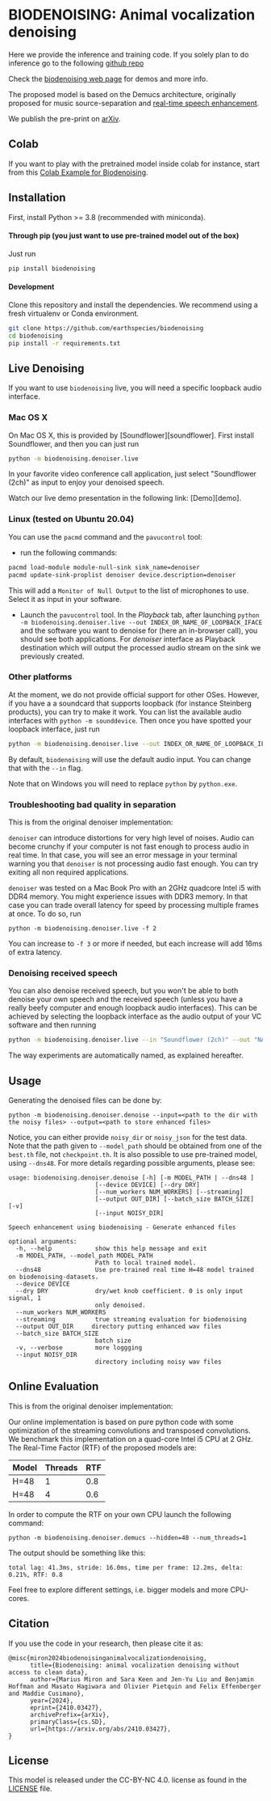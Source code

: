 # BIODENOISING: Animal vocalization denoising 

Here we provide the inference and training code. If you solely plan to do inference go to the following [github repo](https://github.com/earthspecies/biodenoising-inference)

Check the [biodenoising web page](https://earthspecies.github.io/biodenoising/) for demos and more info. 

The proposed model is based on the Demucs architecture, originally proposed for music source-separation and [real-time speech enhancement](https://github.com/facebook/denoiser). 

We publish the pre-print on [arXiv](https://arxiv.org/abs/2410.03427).

## Colab

If you want to play with the pretrained model inside colab for instance, start from this [Colab Example for Biodenoising](https://colab.research.google.com/drive/1Gc1tCe0MqAabViIgA8zGWm5KLVrEbRzg?usp=sharing).

## Installation

First, install Python >= 3.8 (recommended with miniconda).

#### Through pip (you just want to use pre-trained model out of the box)

Just run
```bash
pip install biodenoising
```

#### Development

Clone this repository and install the dependencies. We recommend using
a fresh virtualenv or Conda environment.

```bash
git clone https://github.com/earthspecies/biodenoising
cd biodenoising
pip install -r requirements.txt  
```

## Live Denoising

If you want to use `biodenoising` live, you will
need a specific loopback audio interface.

### Mac OS X

On Mac OS X, this is provided by [Soundflower][soundflower].
First install Soundflower, and then you can just run

```bash
python -m biodenoising.denoiser.live
```

In your favorite video conference call application, just select "Soundflower (2ch)"
as input to enjoy your denoised speech.

Watch our live demo presentation in the following link: [Demo][demo].

### Linux (tested on Ubuntu 20.04)

You can use the `pacmd` command and the `pavucontrol` tool:
- run the following commands:
```bash
pacmd load-module module-null-sink sink_name=denoiser
pacmd update-sink-proplist denoiser device.description=denoiser
```
This will add a `Monitor of Null Output` to the list of microphones to use. Select it as input in your software. 
- Launch the `pavucontrol` tool. In the _Playback_ tab, after launching 
`python -m biodenoising.denoiser.live --out INDEX_OR_NAME_OF_LOOPBACK_IFACE` and the software you want to denoise for (here an in-browser call), you should see both applications. For *denoiser* interface as Playback destination which will output the processed audio stream on the sink we previously created.

### Other platforms

At the moment, we do not provide official support for other OSes. However, if you
have a a soundcard that supports loopback (for instance Steinberg products), you can try
to make it work. You can list the available audio interfaces with `python -m sounddevice`.
Then once you have spotted your loopback interface, just run
```bash
python -m biodenoising.denoiser.live --out INDEX_OR_NAME_OF_LOOPBACK_IFACE
```
By default, `biodenoising` will use the default audio input. You can change that with the `--in` flag.

Note that on Windows you will need to replace `python` by `python.exe`.


### Troubleshooting bad quality in separation
This is from the original denoiser implementation: 

`denoiser` can introduce distortions for very high level of noises.
Audio can become crunchy if your computer is not fast enough to process audio in real time.
In that case, you will see an error message in your terminal warning you that `denoiser`
is not processing audio fast enough. You can try exiting all non required applications.

`denoiser` was tested on a Mac Book Pro with an 2GHz quadcore Intel i5 with DDR4 memory.
You might experience issues with DDR3 memory. In that case you can trade overall latency for speed by processing multiple frames at once. To do so, run
```
python -m biodenoising.denoiser.live -f 2
```
You can increase to `-f 3` or more if needed, but each increase will add 16ms of extra latency.


### Denoising received speech

You can also denoise received speech, but you won't be able to both denoise your own speech
and the received speech (unless you have a really beefy computer and enough loopback
audio interfaces). This can be achieved by selecting the loopback interface as
the audio output of your VC software and then running
```bash
python -m biodenoising.denoiser.live --in "Soundflower (2ch)" --out "NAME OF OUT IFACE"
```
The way experiments are automatically named, as explained hereafter.

## Usage

Generating the denoised files can be done by:

```
python -m biodenoising.denoiser.denoise --input=<path to the dir with the noisy files> --output=<path to store enhanced files>
```
Notice, you can either provide `noisy_dir` or `noisy_json` for the test data.
Note that the path given to `--model_path` should be obtained from one of the `best.th` file, not `checkpoint.th`.
It is also possible to use pre-trained model, using  `--dns48`.
 For more details regarding possible arguments, please see:
```
usage: biodenoising.denoiser.denoise [-h] [-m MODEL_PATH | --dns48 ]
                        [--device DEVICE] [--dry DRY]
                        [--num_workers NUM_WORKERS] [--streaming]
                        [--output OUT_DIR] [--batch_size BATCH_SIZE] [-v]
                        [--input NOISY_DIR]

Speech enhancement using biodenoising - Generate enhanced files

optional arguments:
  -h, --help            show this help message and exit
  -m MODEL_PATH, --model_path MODEL_PATH
                        Path to local trained model.
  --dns48               Use pre-trained real time H=48 model trained on biodenoising-datasets.
  --device DEVICE
  --dry DRY             dry/wet knob coefficient. 0 is only input signal, 1
                        only denoised.
  --num_workers NUM_WORKERS
  --streaming           true streaming evaluation for biodenoising
  --output OUT_DIR     directory putting enhanced wav files
  --batch_size BATCH_SIZE
                        batch size
  -v, --verbose         more loggging
  --input NOISY_DIR
                        directory including noisy wav files
```

## Online Evaluation
This is from the original denoiser implementation: 

Our online implementation is based on pure python code with some optimization of the streaming convolutions and transposed convolutions.
We benchmark this implementation on a quad-core Intel i5 CPU at 2 GHz.
The Real-Time Factor (RTF) of the proposed models are:

| Model | Threads | RTF  |
|-------|---------|------|
| H=48  | 1       | 0.8  |
| H=48  | 4       | 0.6  |

In order to compute the RTF on your own CPU launch the following command:
```
python -m biodenoising.denoiser.demucs --hidden=48 --num_threads=1
```
The output should be something like this:
```
total lag: 41.3ms, stride: 16.0ms, time per frame: 12.2ms, delta: 0.21%, RTF: 0.8
```
Feel free to explore different settings, i.e. bigger models and more CPU-cores.


## Citation
If you use the code in your research, then please cite it as:
```
@misc{miron2024biodenoisinganimalvocalizationdenoising,
      title={Biodenoising: animal vocalization denoising without access to clean data}, 
      author={Marius Miron and Sara Keen and Jen-Yu Liu and Benjamin Hoffman and Masato Hagiwara and Olivier Pietquin and Felix Effenberger and Maddie Cusimano},
      year={2024},
      eprint={2410.03427},
      archivePrefix={arXiv},
      primaryClass={cs.SD},
      url={https://arxiv.org/abs/2410.03427}, 
}
```

## License
This model is released under the CC-BY-NC 4.0. license as found in the [LICENSE](LICENSE) file.
